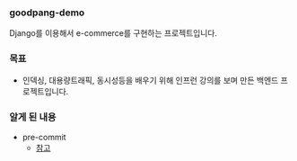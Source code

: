 ### goodpang-demo
Django를 이용해서 e-commerce를 구현하는 프로젝트입니다.


### 목표
- 인덱싱, 대용량트래픽, 동시성등을 배우기 위해 인프런 강의를 보며 만든 백엔드 프로젝트입니다.


### 알게 된 내용
- pre-commit
    - [참고](https://www.daleseo.com/pre-commit/)
